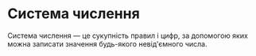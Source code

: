 # Система числення

Система числення — це сукупність правил і цифр, за допомогою яких можна записати значення будь-якого невід'ємного числа.
